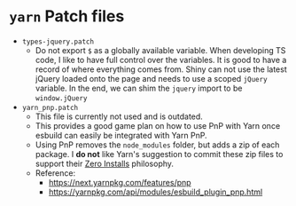 # `yarn` Patch files

* `types-jquery.patch`
  * Do not export `$` as a globally available variable. When developing TS code, I like to have full control over the variables. It is good to have a record of where everything comes from. Shiny can not use the latest jQuery loaded onto the page and needs to use a scoped `jQuery` variable. In the end, we can shim the `jquery` import to be `window.jQuery`
* `yarn_pnp.patch`
  * This file is currently not used and is outdated.
  * This provides a good game plan on how to use PnP with Yarn once esbuild can easily be integrated with Yarn PnP.
  * Using PnP removes the `node_modules` folder, but adds a zip of each package. I **do not** like Yarn's suggestion to commit these zip files to support their [Zero Installs](https://next.yarnpkg.com/features/zero-installs) philosophy.
  * Reference:
    * https://next.yarnpkg.com/features/pnp
    * https://yarnpkg.com/api/modules/esbuild_plugin_pnp.html
